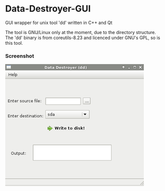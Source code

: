 # Data-Destroyer-GUI
GUI wrapper for unix tool 'dd' written in C++ and Qt

The tool is GNU/Linux only at the moment, due to the directory structure. The 'dd' binary is from coreutils-8.23
and licenced under GNU's GPL, so is this tool. 

### Screenshot
![dd screenshot](https://raw.githubusercontent.com/abhn/Data-Destroyer-GUI/master/meta/dd.png "dd screenshot")
